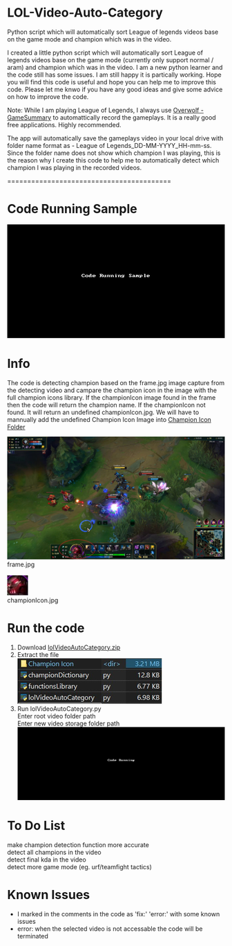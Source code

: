 # LOL-Video-Auto-Category
Python script which will automatically sort League of legends videos base on the game mode and champion which was in the video.

I created a little python script which will automatically sort League of legends videos base on the game mode (currently only support normal / aram) and champion which was in the video. I am a new python learner and the code still has some issues. I am still happy it is partically working. Hope you will find this code is useful and hope you can help me to improve this code. Please let me knwo if you have any good ideas and give some advice on how to improve the code.

Note: While I am playing League of Legends, I always use [Overwolf - GameSummary](https://www.overwolf.com/app/overwolf-game_summary "Overwolf - GameSummary - Bookmark") to automattically record the gameplays. It is a really good free applications. Highly recommended.

The app will automatically save the gameplays video in your local drive with folder name format as - League of Legends_DD-MM-YYYY_HH-mm-ss. Since the folder name does not show which champion I was playing, this is the reason why I create this code to help me to automatically detect which champion I was playing in the recorded videos.

=========================================

# Code Running Sample
![](/GIF/lolVideoDetectCodeRunningSample.gif)

# Info
The code is detecting champion based on the frame.jpg image capture from the detecting video and campare the champion icon in the image with the full champion icons library. If the championIcon image found in the frame then the code will return the champion name. If the championIcon not found. It will return an undefined championIcon.jpg. We will have to mannually add the undefined Champion Icon Image into [Champion Icon Folder](https://github.com/Troublesis/LOL-Video-Auto-Category/blob/master/Screenshots/championIconLibrary.jpg "Champion Icon Folder Screenshot")

![frame.jpg captured from video frame](/Screenshots/frame.jpg)
frame.jpg<br/><br/>
![championIcon.jpg cropped from frame.jpg](/Screenshots/championIcon.jpg)<br/>
championIcon.jpg

# Run the code
1. Download [lolVideoAutoCategory.zip](https://github.com/Troublesis/LOL-Video-Auto-Category/blob/master/lolVideoAutoCategory.zip "lolVideoAutoCategory")
2. Extract the file<br/>
![File list of lolVideoAutoCategory.zip](/Screenshots/codeFiles.jpg)<br/>
3. Run lolVideoAutoCategory.py<br/>
   Enter root video folder path<br/>
   Enter new video storage folder path<br/>
![Running lolVideoAutoCategory.py](/GIF/runningCode.gif)<br/>

# To Do List
make champion detection function more accurate<br/>
detect all champions in the video<br/>
detect final kda in the video<br/>
detect more game mode (eg. urf/teamfight tactics)<br/>

# Known Issues
* I marked in the comments in the code as 'fix:' 'error:' with some known issues
* error: when the selected video is not accessable the code will be terminated
